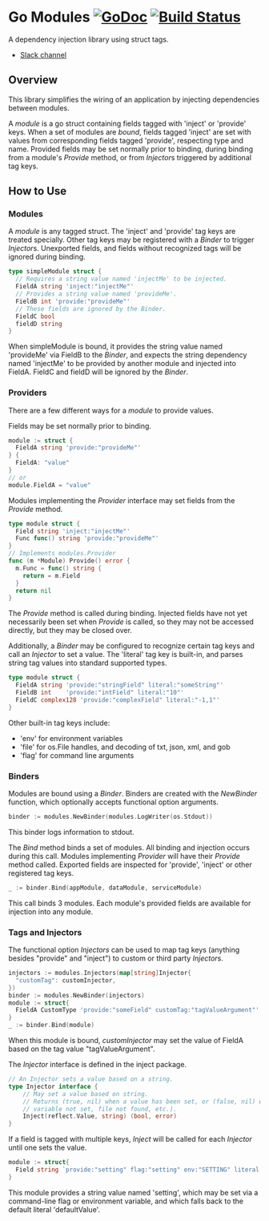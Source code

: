 # Go Modules [![GoDoc](https://godoc.org/github.com/go-modules/modules?status.svg)](https://godoc.org/github.com/go-modules/modules) [![Build Status](https://travis-ci.org/go-modules/modules.svg)](https://travis-ci.org/go-modules/modules)
A dependency injection library using struct tags.

- [Slack channel](https://gophers.slack.com/messages/go-modules/)

## Overview
This library simplifies the wiring of an application by injecting dependencies between modules.

A *module* is a go struct containing fields tagged with 'inject' or 'provide' keys. When a set of modules are
*bound*, fields tagged 'inject' are set with values from corresponding fields tagged 'provide', respecting type and
 name. Provided fields may be set normally prior to binding, during binding from a module's *Provide* method, or from
 *Injector*s triggered by additional tag keys.

## How to Use

### Modules
A *module* is any tagged struct. The 'inject' and 'provide' tag keys are treated specially. Other tag keys may be
registered with a *Binder* to trigger *Injector*s. Unexported fields, and fields without recognized tags will be
ignored during binding.
```go
type simpleModule struct {
  // Requires a string value named 'injectMe' to be injected.
  FieldA string 'inject:"injectMe"'
  // Provides a string value named 'provideMe'.
  FieldB int 'provide:"provideMe"'
  // These fields are ignored by the Binder.
  FieldC bool
  fieldD string
}
```
When simpleModule is bound, it provides the string value named 'provideMe' via FieldB to the *Binder*, and expects the
string dependency named 'injectMe' to be provided by another module and injected into FieldA. FieldC and fieldD will be
ignored by the *Binder*.


### Providers
There are a few different ways for a *module* to provide values.

Fields may be set normally prior to binding.
```go
module := struct {
  FieldA string 'provide:"provideMe"'
} {
  FieldA: "value"
}
// or
module.FieldA = "value"
```

Modules implementing the *Provider* interface may set fields from the *Provide* method.
```go
type module struct {
  Field string 'inject:"injectMe"'
  Func func() string 'provide:"provideMe"'
}
// Implements modules.Provider
func (m *Module) Provide() error {
  m.Func = func() string {
    return = m.Field
  }
  return nil
}
```
The *Provide* method is called during binding. Injected fields have not yet necessarily been set when *Provide* is
called, so they may not be accessed directly, but they may be closed over.

Additionally, a *Binder* may be configured to recognize certain tag keys and call an *Injector* to set a value.
The 'literal' tag key is built-in, and parses string tag values into standard supported types.
```go
type module struct {
  FieldA string 'provide:"stringField" literal:"someString"'
  FieldB int    'provide:"intField" literal:"10"'
  FieldC complex128 'provide:"complexField" literal:"-1,1"'
}
```
Other built-in tag keys include:
- 'env' for environment variables
- 'file' for os.File handles, and decoding of txt, json, xml, and gob
- 'flag' for command line arguments

### Binders
Modules are bound using a *Binder*. Binders are created with the *NewBinder* function, which optionally
accepts functional option arguments.
```go
binder := modules.NewBinder(modules.LogWriter(os.Stdout))
```
This binder logs information to stdout.

The *Bind* method binds a set of modules. All binding and injection occurs during this call. Modules implementing
*Provider* will have their *Provide* method called. Exported fields are inspected for 'provide', 'inject' or other
registered tag keys.
```go
_ := binder.Bind(appModule, dataModule, serviceModule)
```
This call binds 3 modules. Each module's provided fields are available for injection into any module.


### Tags and Injectors
The functional option *Injectors* can be used to map tag keys (anything besides "provide" and "inject") to custom or
third party *Injector*s.
```go
injectors := modules.Injectors(map[string]Injector{
  "customTag": customInjector,
})
binder := modules.NewBinder(injectors)
module := struct{
  FieldA CustomType 'provide:"someField" customTag:"tagValueArgument"'
}
_ := binder.Bind(module)
```
When this module is bound, *customInjector* may set the value of FieldA based on the tag value "tagValueArgument".

The *Injector* interface is defined in the inject package.
```go
// An Injector sets a value based on a string.
type Injector interface {
	// May set a value based on string.
	// Returns (true, nil) when a value has been set, or (false, nil) when a value has not been set (e.g. environment
	// variable not set, file not found, etc.).
	Inject(reflect.Value, string) (bool, error)
}
```

If a field is tagged with multiple keys, *Inject* will be called for each *Injector* until one sets the value.
```go
module := struct{
  Field string `provide:"setting" flag:"setting" env:"SETTING" literal:"defaultValue"`
}
```
This module provides a string value named 'setting', which may be set via a command-line flag or environment variable,
and which falls back to the default literal 'defaultValue'.